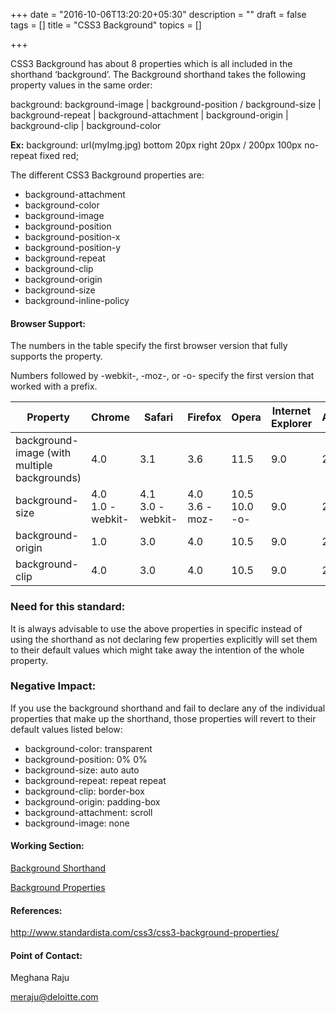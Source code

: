 +++
date = "2016-10-06T13:20:20+05:30"
description = ""
draft = false
tags = []
title = "CSS3 Background"
topics = []

+++


<p>CSS3 Background has about 8 properties which is all included in the shorthand ‘background’.
The Background shorthand takes the following property values in the same order:</p>

<p> background: background-image | background-position / background-size | background-repeat | background-attachment | background-origin | background-clip | background-color</p>

<p><strong>Ex:</strong>  background: url(myImg.jpg) bottom 20px right 20px / 200px 100px no-repeat fixed red;<p>

The different CSS3 Background properties are:

<ul>
  <li>background-attachment</li>
  <li>background-color</li>
  <li>background-image</li>
  <li>background-position</li>
  <li>background-position-x</li>
  <li>background-position-y</li>
  <li>background-repeat</li>
  <li>background-clip</li>
  <li>background-origin</li>
  <li>background-size</li>
  <li>background-inline-policy</li>
</ul>

<h4>Browser Support:</h4>
<p>The numbers in the table specify the first browser version that fully supports the property.</p>
<p>Numbers followed by -webkit-, -moz-, or -o- specify the first version that worked with a prefix.</p>
<table>
  <thead>
    <tr>
      <th>Property</th>
      <th>Chrome</th>
      <th>Safari</th>
      <th>Firefox</th>
      <th>Opera</th>
      <th>Internet Explorer</th>
      <th>Android</th>
      <th>iOS</th>
    </tr>
  </thead>
<tbody>
  <tr>
    <td>background-image (with multiple backgrounds)</td>
    <td>4.0</td>
    <td>3.1</td>
    <td>3.6</td>
    <td>11.5</td>
    <td>9.0</td>
    <td>2.2</td>
    <td>4</td>
  </tr>
  <tr>
    <td>background-size</td>
    <td>4.0<br/>1.0 -webkit-</td>
    <td>4.1<br/>3.0 -webkit-</td>
    <td>4.0<br/>3.6 -moz-</td>
    <td>10.5<br/>10.0 -o-</td>
    <td>9.0</td>
    <td>2.3</td>
    <td>4.0</td>
  </tr>
  <tr>
    <td>background-origin</td>
    <td>1.0</td>
    <td>3.0</td>
    <td>4.0</td>
    <td>10.5</td>
    <td>9.0</td>
    <td>2.2</td>
    <td>4</td>
  </tr>
  <tr>
    <td>background-clip</td>
    <td>4.0</td>
    <td>3.0</td>
    <td>4.0</td>
    <td>10.5</td>
    <td>9.0</td>
    <td>2.2</td>
    <td>4</td>
  </tr>
</tbody>
</table>

<h3>Need for this standard:</h3>

<p>It is always advisable to use the above properties in specific instead of using the shorthand as not declaring few properties explicitly will set them to their default values which might take away the intention of the whole property.</p>

<h3>Negative Impact:</h3>
If you use the background shorthand and fail to declare any of the individual properties that make up the shorthand, those properties will revert to their default values listed below:

<ul>
<li>background-color: transparent</li>
<li>background-position: 0% 0%</li>
<li>background-size: auto auto</li>
<li>background-repeat: repeat repeat</li>
<li>background-clip: border-box</li>
<li>background-origin: padding-box</li>
<li>background-attachment: scroll</li>
<li>background-image: none</li>
</ul>


<h4>Working Section:</h4>

<a href="https://jsbin.com/johariyina/edit?html,output">Background Shorthand</a>

<a href= "https://jsbin.com/xaseyahade/edit?html,output">Background Properties</a>

<h4>References:</h4>

http://www.standardista.com/css3/css3-background-properties/


<h4>Point of Contact:</h4>

<p>Meghana Raju</p>
<a href="mailto:meraju@deloitte.com">meraju@deloitte.com</a>

